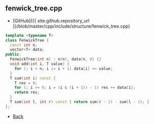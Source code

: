 ## fenwick_tree.cpp

- [GitHub]({{ site.github.repository_url }}/blob/master/cpp/include/structure/fenwick_tree.cpp)

```cpp
template <typename T>
class FenwickTree {
  const int n;
  vector<T> data;
public:
  FenwickTree(int n) : n(n), data(n, 0) {}
  void add(int i, T value) {
    for (; i < n; i |= i + 1) data[i] += value;
  }
  T sum(int i) const {
    T res = 0;
    for (; i >= 0; i = (i & (i + 1)) - 1) res += data[i];
    return res;
  }
  T sum(int l, int r) const { return sum(r - 1) - sum(l - 1); }
};
```

- [Back](../../../..)
